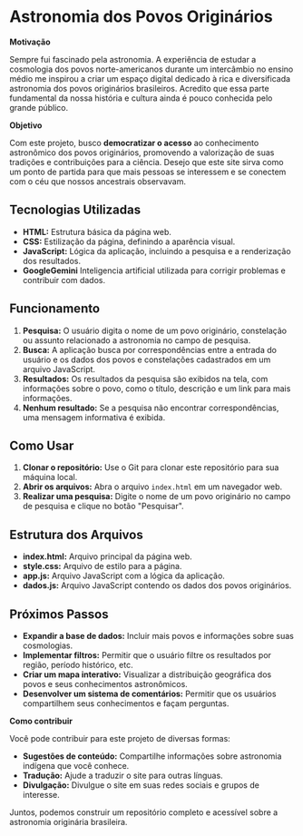 # Astronomia dos Povos Originários

**Motivação**

Sempre fui fascinado pela astronomia. A experiência de estudar a cosmologia dos povos norte-americanos durante um intercâmbio no ensino médio me inspirou a criar um espaço digital dedicado à rica e diversificada astronomia dos povos originários brasileiros. Acredito que essa parte fundamental da nossa história e cultura ainda é pouco conhecida pelo grande público.

**Objetivo**

Com este projeto, busco **democratizar o acesso** ao conhecimento astronômico dos povos originários, promovendo a valorização de suas tradições e contribuições para a ciência. Desejo que este site sirva como um ponto de partida para que mais pessoas se interessem e se conectem com o céu que nossos ancestrais observavam.


## Tecnologias Utilizadas
* **HTML:** Estrutura básica da página web.
* **CSS:** Estilização da página, definindo a aparência visual.
* **JavaScript:** Lógica da aplicação, incluindo a pesquisa e a renderização dos resultados.
* **GoogleGemini** Inteligencia artificial utilizada para corrigir problemas e contribuir com dados.

## Funcionamento
1. **Pesquisa:** O usuário digita o nome de um povo originário, constelação ou assunto relacionado a astronomia no campo de pesquisa.
2. **Busca:** A aplicação busca por correspondências entre a entrada do usuário e os dados dos povos e constelações cadastrados em um arquivo JavaScript.
3. **Resultados:** Os resultados da pesquisa são exibidos na tela, com informações sobre o povo, como o título, descrição e um link para mais informações.
4. **Nenhum resultado:** Se a pesquisa não encontrar correspondências, uma mensagem informativa é exibida.

## Como Usar
1. **Clonar o repositório:** Use o Git para clonar este repositório para sua máquina local.
2. **Abrir os arquivos:** Abra o arquivo `index.html` em um navegador web.
3. **Realizar uma pesquisa:** Digite o nome de um povo originário no campo de pesquisa e clique no botão "Pesquisar".

## Estrutura dos Arquivos
* **index.html:** Arquivo principal da página web.
* **style.css:** Arquivo de estilo para a página.
* **app.js:** Arquivo JavaScript com a lógica da aplicação.
* **dados.js:** Arquivo JavaScript contendo os dados dos povos originários.

## Próximos Passos
* **Expandir a base de dados:** Incluir mais povos e informações sobre suas cosmologias.
* **Implementar filtros:** Permitir que o usuário filtre os resultados por região, período histórico, etc.
* **Criar um mapa interativo:** Visualizar a distribuição geográfica dos povos e seus conhecimentos astronômicos.
* **Desenvolver um sistema de comentários:** Permitir que os usuários compartilhem seus conhecimentos e façam perguntas.

**Como contribuir**

Você pode contribuir para este projeto de diversas formas:

* **Sugestões de conteúdo:** Compartilhe informações sobre astronomia indígena que você conhece.
* **Tradução:** Ajude a traduzir o site para outras línguas.
* **Divulgação:** Divulgue o site em suas redes sociais e grupos de interesse.


Juntos, podemos construir um repositório completo e acessível sobre a astronomia originária brasileira.
